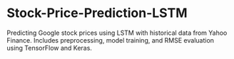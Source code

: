 # Stock-Price-Prediction-LSTM
Predicting Google stock prices using LSTM with historical data from Yahoo Finance. Includes preprocessing, model training, and RMSE evaluation using TensorFlow and Keras.
